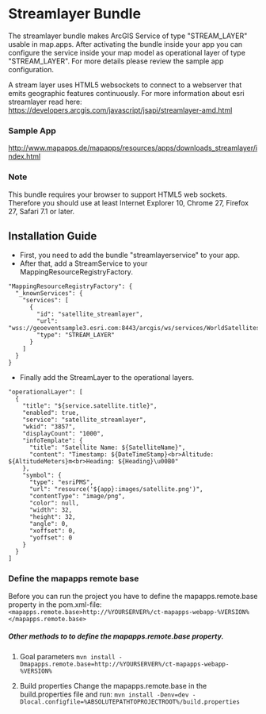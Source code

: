 # Streamlayer Bundle
The streamlayer bundle makes ArcGIS Service of type "STREAM_LAYER" usable in map.apps. After activating the bundle inside your app you can configure the service inside your map model as operational layer of type "STREAM_LAYER". For more details please review the sample app configuration.

A stream layer uses HTML5 websockets to connect to a webserver that emits geographic features continuously. For more information about esri streamlayer read here: https://developers.arcgis.com/javascript/jsapi/streamlayer-amd.html

### Sample App ###
http://www.mapapps.de/mapapps/resources/apps/downloads_streamlayer/index.html

### Note ###
This bundle requires your browser to support HTML5 web sockets. Therefore you should use at least Internet Explorer 10, Chrome 27, Firefox 27, Safari 7.1 or later.

Installation Guide
------------------
- First, you need to add the bundle "streamlayerservice" to your app.
- After that, add a StreamService to your MappingResourceRegistryFactory.
```
"MappingResourceRegistryFactory": {
  "_knownServices": {
    "services": [
      {
        "id": "satellite_streamlayer",
        "url": "wss://geoeventsample3.esri.com:8443/arcgis/ws/services/WorldSatellites/StreamServer/subscribe",
        "type": "STREAM_LAYER"
      }
    ]
  }
}
```
- Finally add the StreamLayer to the operational layers.
```
"operationalLayer": [
  {
    "title": "${service.satellite.title}",
    "enabled": true,
    "service": "satellite_streamlayer",
    "wkid": "3857",
    "displayCount": "1000",
    "infoTemplate": {
      "title": "Satellite Name: ${SatelliteName}",
      "content": "Timestamp: ${DateTimeStamp}<br>Altitude: ${AltitudeMeters}m<br>Heading: ${Heading}\u00B0"
    },
    "symbol": {
      "type": "esriPMS",
      "url": "resource('${app}:images/satellite.png')",
      "contentType": "image/png",
      "color": null,
      "width": 32,
      "height": 32,
      "angle": 0,
      "xoffset": 0,
      "yoffset": 0
    }
  }
]
```

### Define the mapapps remote base
Before you can run the project you have to define the mapapps.remote.base property in the pom.xml-file:
`<mapapps.remote.base>http://%YOURSERVER%/ct-mapapps-webapp-%VERSION%</mapapps.remote.base>`

##### Other methods to to define the mapapps.remote.base property.
1. Goal parameters
`mvn install -Dmapapps.remote.base=http://%YOURSERVER%/ct-mapapps-webapp-%VERSION%`

2. Build properties
Change the mapapps.remote.base in the build.properties file and run:
`mvn install -Denv=dev -Dlocal.configfile=%ABSOLUTEPATHTOPROJECTROOT%/build.properties`
